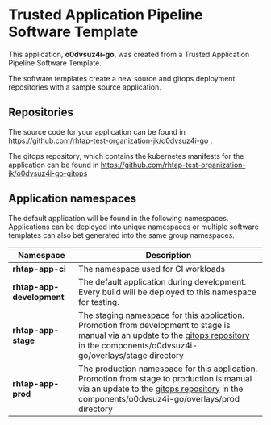 # Trusted Application Pipeline Software Template

This application, **o0dvsuz4i-go**, was created from a Trusted Application Pipeline Software Template.

The software templates create a new source and gitops deployment repositories with a sample source application. 

## Repositories

The source code for your application can be found in [https://github.com/rhtap-test-organization-jk/o0dvsuz4i-go ](https://github.com/rhtap-test-organization-jk/o0dvsuz4i-go ).
 
The gitops repository, which contains the kubernetes manifests for the application can be found in 
[https://github.com/rhtap-test-organization-jk/o0dvsuz4i-go-gitops ](https://github.com/rhtap-test-organization-jk/o0dvsuz4i-go-gitops ) 

## Application namespaces 

The default application will be found in the following namespaces. Applications can be deployed into unique namespaces or multiple software templates can also bet generated into the same group namespaces.  

|  Namespace   |  Description   |  
| -------- | -------- |
| **rhtap-app-ci** | The namespace used for CI workloads |
| **rhtap-app-development** | The default application during development. Every build will be deployed to this namespace for testing. |
| **rhtap-app-stage** | The staging namespace for this application. Promotion from development to stage is manual via an update to the [gitops repository](https://github.com/rhtap-test-organization-jk/o0dvsuz4i-go-gitops ) in the components/o0dvsuz4i-go/overlays/stage directory |
| **rhtap-app-prod** | The production namespace for this application. Promotion from stage to production is manual via an update to the [gitops repository](https://github.com/rhtap-test-organization-jk/o0dvsuz4i-go-gitops ) in the components/o0dvsuz4i-go/overlays/prod directory |